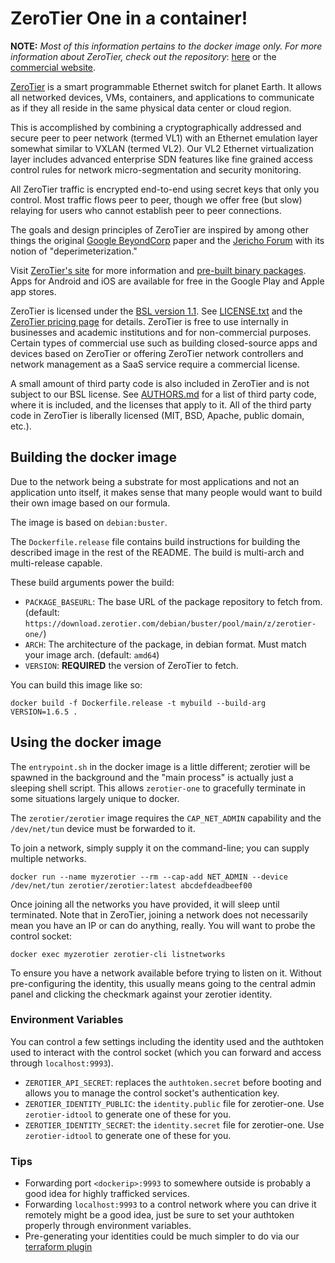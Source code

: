 # ZeroTier One in a container!

**NOTE:** _Most of this information pertains to the docker image only. For more information about ZeroTier, check out the repository_: [here](https://github.com/zerotier/ZeroTierOne) or the [commercial website](https://www.zerotier.com).

[ZeroTier](https://www.zerotier.com) is a smart programmable Ethernet switch for planet Earth. It allows all networked devices, VMs, containers, and applications to communicate as if they all reside in the same physical data center or cloud region.

This is accomplished by combining a cryptographically addressed and secure peer to peer network (termed VL1) with an Ethernet emulation layer somewhat similar to VXLAN (termed VL2). Our VL2 Ethernet virtualization layer includes advanced enterprise SDN features like fine grained access control rules for network micro-segmentation and security monitoring.

All ZeroTier traffic is encrypted end-to-end using secret keys that only you control. Most traffic flows peer to peer, though we offer free (but slow) relaying for users who cannot establish peer to peer connections.

The goals and design principles of ZeroTier are inspired by among other things the original [Google BeyondCorp](https://static.googleusercontent.com/media/research.google.com/en//pubs/archive/43231.pdf) paper and the [Jericho Forum](https://en.wikipedia.org/wiki/Jericho_Forum) with its notion of "deperimeterization."

Visit [ZeroTier's site](https://www.zerotier.com/) for more information and [pre-built binary packages](https://www.zerotier.com/download/). Apps for Android and iOS are available for free in the Google Play and Apple app stores.

ZeroTier is licensed under the [BSL version 1.1](https://mariadb.com/bsl11/). See [LICENSE.txt](https://github.com/zerotier/ZeroTierOne/blob/master/LICENSE.txt) and the [ZeroTier pricing page](https://www.zerotier.com/pricing) for details. ZeroTier is free to use internally in businesses and academic institutions and for non-commercial purposes. Certain types of commercial use such as building closed-source apps and devices based on ZeroTier or offering ZeroTier network controllers and network management as a SaaS service require a commercial license.

A small amount of third party code is also included in ZeroTier and is not subject to our BSL license. See [AUTHORS.md](https://github.com/zerotier/ZeroTierOne/blob/master/AUTHORS.md) for a list of third party code, where it is included, and the licenses that apply to it. All of the third party code in ZeroTier is liberally licensed (MIT, BSD, Apache, public domain, etc.).

## Building the docker image

Due to the network being a substrate for most applications and not an application unto itself, it makes sense that many people would want to build their own image based on our formula.

The image is based on `debian:buster`.

The `Dockerfile.release` file contains build instructions for building the described image in the rest of the README. The build is multi-arch and multi-release capable.

These build arguments power the build:

- `PACKAGE_BASEURL`: The base URL of the package repository to fetch from. (default: `https://download.zerotier.com/debian/buster/pool/main/z/zerotier-one/`)
- `ARCH`: The architecture of the package, in debian format. Must match your image arch. (default: `amd64`)
- `VERSION`: **REQUIRED** the version of ZeroTier to fetch.

You can build this image like so:

```
docker build -f Dockerfile.release -t mybuild --build-arg VERSION=1.6.5 .
```

## Using the docker image

The `entrypoint.sh` in the docker image is a little different; zerotier will be spawned in the background and the "main process" is actually just a sleeping shell script. This allows `zerotier-one` to gracefully terminate in some situations largely unique to docker.

The `zerotier/zerotier` image requires the `CAP_NET_ADMIN` capability and the `/dev/net/tun` device must be forwarded to it.

To join a network, simply supply it on the command-line; you can supply multiple networks.

```
docker run --name myzerotier --rm --cap-add NET_ADMIN --device /dev/net/tun zerotier/zerotier:latest abcdefdeadbeef00
```

Once joining all the networks you have provided, it will sleep until terminated. Note that in ZeroTier, joining a network does not necessarily mean you have an IP or can do anything, really. You will want to probe the control socket:

```
docker exec myzerotier zerotier-cli listnetworks
```

To ensure you have a network available before trying to listen on it. Without pre-configuring the identity, this usually means going to the central admin panel and clicking the checkmark against your zerotier identity.

### Environment Variables

You can control a few settings including the identity used and the authtoken used to interact with the control socket (which you can forward and access through `localhost:9993`).

- `ZEROTIER_API_SECRET`: replaces the `authtoken.secret` before booting and allows you to manage the control socket's authentication key.
- `ZEROTIER_IDENTITY_PUBLIC`: the `identity.public` file for zerotier-one. Use `zerotier-idtool` to generate one of these for you.
- `ZEROTIER_IDENTITY_SECRET`: the `identity.secret` file for zerotier-one. Use `zerotier-idtool` to generate one of these for you.

### Tips

- Forwarding port `<dockerip>:9993` to somewhere outside is probably a good idea for highly trafficked services.
- Forwarding `localhost:9993` to a control network where you can drive it remotely might be a good idea, just be sure to set your authtoken properly through environment variables.
- Pre-generating your identities could be much simpler to do via our [terraform plugin](https://github.com/zerotier/terraform-provider-zerotier)
